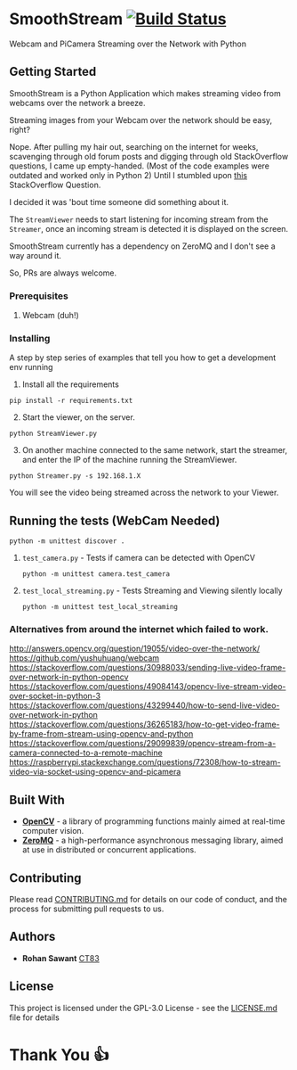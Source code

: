 # SmoothStream [![Build Status](https://travis-ci.com/CT83/SmoothStream.svg?branch=master)](https://travis-ci.com/CT83/SmoothStream)
Webcam and PiCamera Streaming over the Network with Python


## Getting Started
SmoothStream is a Python Application which makes streaming video from webcams over the network a breeze.

Streaming images from your Webcam over the network should be easy, right?

Nope. After pulling my hair out, searching on the internet for weeks, scavenging through old forum posts and digging through old StackOverflow questions, I came up empty-handed. (Most of the code examples were outdated and worked only in Python 2)
Until I stumbled upon [this](https://stackoverflow.com/questions/43817161/how-to-send-opencv-video-footage-over-zeromq-sockets) StackOverflow Question.

I decided it was 'bout time someone did something about it.

The `StreamViewer` needs to start listening for incoming stream from the `Streamer`, once an incoming stream is detected it is displayed on the screen.

SmoothStream currently has a dependency on ZeroMQ and I don't see a way around it.

So, PRs are always welcome.


### Prerequisites

1. Webcam (duh!)

### Installing

A step by step series of examples that tell you how to get a development env running

1. Install all the requirements

```
pip install -r requirements.txt
```

2. Start the viewer, on the server.
```
python StreamViewer.py
```

3. On another machine connected to the same network, start the streamer, and enter the IP of the machine running the StreamViewer.
```
python Streamer.py -s 192.168.1.X
```

You will see the video being streamed across the network to your Viewer.

## Running the tests (WebCam Needed)
```
python -m unittest discover .
```

1. `test_camera.py` - Tests if camera can be detected with OpenCV

    `python -m unittest camera.test_camera`

2. `test_local_streaming.py` - Tests Streaming and Viewing silently locally

    `python -m unittest test_local_streaming`




### Alternatives from around the internet which failed to work.
http://answers.opencv.org/question/19055/video-over-the-network/
https://github.com/yushuhuang/webcam
https://stackoverflow.com/questions/30988033/sending-live-video-frame-over-network-in-python-opencv
https://stackoverflow.com/questions/49084143/opencv-live-stream-video-over-socket-in-python-3
https://stackoverflow.com/questions/43299440/how-to-send-live-video-over-network-in-python
https://stackoverflow.com/questions/36265183/how-to-get-video-frame-by-frame-from-stream-using-opencv-and-python
https://stackoverflow.com/questions/29099839/opencv-stream-from-a-camera-connected-to-a-remote-machine
https://raspberrypi.stackexchange.com/questions/72308/how-to-stream-video-via-socket-using-opencv-and-picamera



## Built With

* **[OpenCV](http://opencv-python-tutroals.readthedocs.io/en/latest/py_tutorials/py_setup/py_intro/py_intro.html)** - a library of programming functions mainly aimed at real-time computer vision.
* **[ZeroMQ](http://zeromq.org/bindings:python)** - a high-performance asynchronous messaging library, aimed at use in distributed or concurrent applications.


## Contributing

Please read [CONTRIBUTING.md](https://gist.github.com/PurpleBooth/b24679402957c63ec426) for details on our code of conduct, and the process for submitting pull requests to us.

## Authors

* **Rohan Sawant** [CT83](https://github.com/CT83)


## License
This project is licensed under the GPL-3.0 License - see the [LICENSE.md](LICENSE.md) file for details

# Thank You 👍
